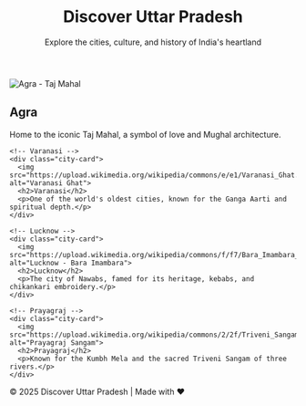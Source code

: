 <!DOCTYPE html>
<html lang="en">
<head>
  <meta charset="UTF-8">
  <meta name="viewport" content="width=device-width, initial-scale=1">
  <title>Discover Uttar Pradesh</title>
  <link rel="stylesheet" href="code3.css">
</head>
<body>
  <header>
    <h1>Discover Uttar Pradesh</h1>
    <p>Explore the cities, culture, and history of India's heartland</p>
  </header>

  <section class="city-gallery">
    <!-- Agra -->
    <div class="city-card">
      <img src="https://upload.wikimedia.org/wikipedia/commons/1/1e/Taj_Mahal_in_March_2004.jpg" alt="Agra - Taj Mahal">
      <h2>Agra</h2>
      <p>Home to the iconic Taj Mahal, a symbol of love and Mughal architecture.</p>
    </div>

    <!-- Varanasi -->
    <div class="city-card">
      <img src="https://upload.wikimedia.org/wikipedia/commons/e/e1/Varanasi_Ghat.jpg" alt="Varanasi Ghat">
      <h2>Varanasi</h2>
      <p>One of the world's oldest cities, known for the Ganga Aarti and spiritual depth.</p>
    </div>

    <!-- Lucknow -->
    <div class="city-card">
      <img src="https://upload.wikimedia.org/wikipedia/commons/f/f7/Bara_Imambara_Lucknow.jpg" alt="Lucknow - Bara Imambara">
      <h2>Lucknow</h2>
      <p>The city of Nawabs, famed for its heritage, kebabs, and chikankari embroidery.</p>
    </div>

    <!-- Prayagraj -->
    <div class="city-card">
      <img src="https://upload.wikimedia.org/wikipedia/commons/2/2f/Triveni_Sangam_Allahabad.jpg" alt="Prayagraj Sangam">
      <h2>Prayagraj</h2>
      <p>Known for the Kumbh Mela and the sacred Triveni Sangam of three rivers.</p>
    </div>
  </section>

  <footer>
    <p>© 2025 Discover Uttar Pradesh | Made with ❤️</p>
  </footer>
</body>
</html>

